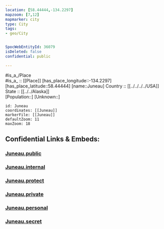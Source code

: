 ```yaml
---
location: [58.44444,-134.2297] 
mapzoom: [7,12] 
mapmarker: city 
type: City
tags:
- geo/City


SpocWebEntityId: 36079
isDeleted: false
confidential: public

---
```

#is_a_/Place  
#is_a_ :: [[Place]] 
[has_place_longitude::-134.2297] 
[has_place_latitude::58.44444] 
[name::Juneau] 
Country :: [[../../../../USA]]  
State :: [[../../Alaska]]  
[Population::] 
[Unknown::] 


```leaflet
id: Juneau
coordinates: [[Juneau]] 
markerFile: [[Juneau]] 
defaultZoom: 11 
maxZoom: 18
```


## Confidential Links & Embeds: 

### [Juneau.public](/_public/\Earth\Continent\America~North\USA\USA~Pacific\Alaska\counties~Alaska\Juneau,County\cities~JuneauJuneau.public.md) 

### [Juneau.internal](/_internal/\Earth\Continent\America~North\USA\USA~Pacific\Alaska\counties~Alaska\Juneau,County\cities~JuneauJuneau.internal.md) 

### [Juneau.protect](/_protect/\Earth\Continent\America~North\USA\USA~Pacific\Alaska\counties~Alaska\Juneau,County\cities~JuneauJuneau.protect.md) 

### [Juneau.private](/_private/\Earth\Continent\America~North\USA\USA~Pacific\Alaska\counties~Alaska\Juneau,County\cities~JuneauJuneau.private.md) 

### [Juneau.personal](/_personal/\Earth\Continent\America~North\USA\USA~Pacific\Alaska\counties~Alaska\Juneau,County\cities~JuneauJuneau.personal.md) 

### [Juneau.secret](/_secret/\Earth\Continent\America~North\USA\USA~Pacific\Alaska\counties~Alaska\Juneau,County\cities~JuneauJuneau.secret.md)


